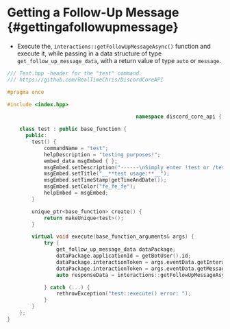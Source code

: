 Getting a Follow-Up Message {#gettingafollowupmessage}
============
- Execute the, `interactions::getFollowUpMessageAsync()` function and execute it, while passing in a data structure of type `get_follow_up_message_data`, with a return value of type `auto` or `message`.

```cpp
/// Test.hpp -header for the "test" command.
/// https://github.com/RealTimeChris/DiscordCoreAPI

#pragma once

#include <index.hpp>

										  namespace discord_core_api {

	class test : public base_function {
	  public:
		test() {
			commandName = "test";
			helpDescription = "testing purposes!";
			embed_data msgEmbed { };
			msgEmbed.setDescription("------\nSimply enter !test or /test!\n------");
			msgEmbed.setTitle("__**test usage:**__");
			msgEmbed.setTimeStamp(getTimeAndDate());
			msgEmbed.setColor("fe_fe_fe");
			helpEmbed = msgEmbed;
		}

		unique_ptr<base_function> create() {
			return makeUnique<test>();
		}

		virtual void execute(base_function_arguments& args) {
			try {
				get_follow_up_message_data dataPackage;
				dataPackage.applicationId = getBotUser().id;
				dataPackage.interactionToken = args.eventData.getInteractionToken();
				dataPackage.interactionToken = args.eventData.getMessageId();
				auto responseData = interactions::getFollowUpMessageAsync(const& dataPackage);

			} catch (...) {
				rethrowException("test::execute() error: ");
			}
		}
	};
}
```
